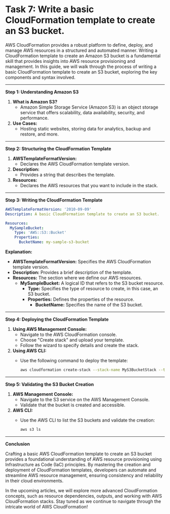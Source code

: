 # Task 7: Write a basic CloudFormation template to create an S3 bucket.

AWS CloudFormation provides a robust platform to define, deploy, and manage AWS resources in a structured and automated manner. Writing a CloudFormation template to create an Amazon S3 bucket is a fundamental skill that provides insights into AWS resource provisioning and management. In this guide, we will walk through the process of writing a basic CloudFormation template to create an S3 bucket, exploring the key components and syntax involved.

---

**Step 1: Understanding Amazon S3**

1. **What is Amazon S3?**
    - Amazon Simple Storage Service (Amazon S3) is an object storage service that offers scalability, data availability, security, and performance.
2. **Use Cases:**
    - Hosting static websites, storing data for analytics, backup and restore, and more.

---

**Step 2: Structuring the CloudFormation Template**

1. **AWSTemplateFormatVersion:**
    - Declares the AWS CloudFormation template version.
2. **Description:**
    - Provides a string that describes the template.
3. **Resources:**
    - Declares the AWS resources that you want to include in the stack.

---

**Step 3: Writing the CloudFormation Template**

```yaml
AWSTemplateFormatVersion: '2010-09-09'
Description: A basic CloudFormation template to create an S3 bucket.

Resources:
  MySampleBucket:
    Type: 'AWS::S3::Bucket'
    Properties:
      BucketName: my-sample-s3-bucket
```

**Explanation:**

- **AWSTemplateFormatVersion:** Specifies the AWS CloudFormation template version.
- **Description:** Provides a brief description of the template.
- **Resources:** The section where we define our AWS resources.
    - **MySampleBucket:** A logical ID that refers to the S3 bucket resource.
        - **Type:** Specifies the type of resource to create, in this case, an S3 bucket.
        - **Properties:** Defines the properties of the resource.
            - **BucketName:** Specifies the name of the S3 bucket.

---

**Step 4: Deploying the CloudFormation Template**

1. **Using AWS Management Console:**
    - Navigate to the AWS CloudFormation console.
    - Choose "Create stack" and upload your template.
    - Follow the wizard to specify details and create the stack.
2. **Using AWS CLI:**
    - Use the following command to deploy the template:
        
        ```bash
        aws cloudformation create-stack --stack-name MyS3BucketStack --template-body file://path_to_your_template.yaml
        ```
        

---

**Step 5: Validating the S3 Bucket Creation**

1. **AWS Management Console:**
    - Navigate to the S3 service on the AWS Management Console.
    - Validate that the bucket is created and accessible.
2. **AWS CLI:**
    - Use the AWS CLI to list the S3 buckets and validate the creation:
        
        ```bash
        aws s3 ls
        ```
        

---

**Conclusion**

Crafting a basic AWS CloudFormation template to create an S3 bucket provides a foundational understanding of AWS resource provisioning using Infrastructure as Code (IaC) principles. By mastering the creation and deployment of CloudFormation templates, developers can automate and streamline AWS resource management, ensuring consistency and reliability in their cloud environments.

In the upcoming articles, we will explore more advanced CloudFormation concepts, such as resource dependencies, outputs, and working with AWS CloudFormation stacks. Stay tuned as we continue to navigate through the intricate world of AWS CloudFormation!